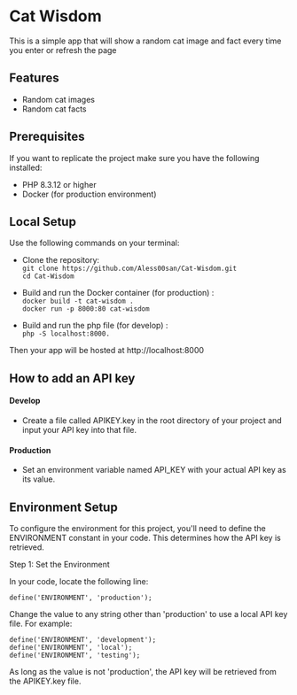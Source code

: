 # Cat Wisdom
This is a simple app that will show a random cat image and fact every time you enter or refresh the page

## Features
- Random cat images
- Random cat facts

## Prerequisites

If you want to replicate the project make sure you have the following installed:

- PHP 8.3.12 or higher
- Docker (for production environment)

## Local Setup
 Use the following commands on your terminal: <br> 
- Clone the repository:  
  `git clone https://github.com/Aless00san/Cat-Wisdom.git`  
  `cd Cat-Wisdom`  
- Build and run the Docker container (for production) : <br> 
  `docker build -t cat-wisdom .`<br>
  `docker run -p 8000:80 cat-wisdom`

- Build and run the php file (for develop) : <br> 
  `php -S localhost:8000.`

Then your app will be hosted at http://localhost:8000 

## How to add an API key

#### Develop
- Create a file called APIKEY.key in the root directory of your project and input your API key into that file.

#### Production
- Set an environment variable named API_KEY with your actual API key as its value.

## Environment Setup

To configure the environment for this project, you'll need to define the ENVIRONMENT constant in your code. This determines how the API key is retrieved.

Step 1: Set the Environment

In your code, locate the following line:

`define('ENVIRONMENT', 'production');`
		
Change the value to any string other than 'production' to use a local API key file. For example:

`define('ENVIRONMENT', 'development');` <br> 
`define('ENVIRONMENT', 'local');` <br> 
`define('ENVIRONMENT', 'testing');` <br> 
		
As long as the value is not 'production', the API key will be retrieved from the APIKEY.key file.
